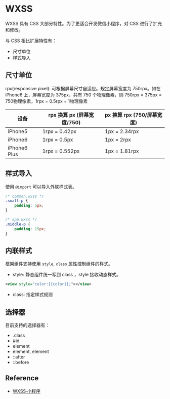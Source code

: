 # WXSS

WXSS 具有 CSS 大部分特性。为了更适合开发微信小程序，对 CSS 进行了扩充和修改。

与 CSS 相比扩展特性有：
* 尺寸单位
* 样式导入

## 尺寸单位

rpx(responsive pixel): 可根据屏幕尺寸自适应。规定屏幕宽度为 750rpx。如在 iPhone6 上，屏幕宽度为 375px，共有 750 个物理像素，则 750rpx = 375px = 750物理像素，1rpx = 0.5rpx = 1物理像素

设备 | rpx 换算 px (屏幕宽度/750) | px 换算 rpx (750/屏幕宽度)
--- | -------------------------| ------------------------
iPhone5 | 1rpx = 0.42px | 1px = 2.34rpx
iPhone6 | 1rpx = 0.5px | 1px = 2rpx
iPhone6 Plus | 1rpx = 0.552px | 1px = 1.81rpx

## 样式导入

使用 `@import` 可以导入外联样式表。

```css
/* common.wxss */
.small-p {
    padding: 5px;
}
```

```css
/* app.wxss */
.middle-p {
    padding: 15px;
}
```

## 内联样式

框架组件支持使用 `style`, `class` 属性控制组件的样式。

* style: 静态组件统一写到 class ，style 接收动态样式。

```xml
<view style="color:{{color}};"></view>
```

* class: 指定样式规则

## 选择器

目前支持的选择器有：

* .class
* #id
* element
* element, element
* ::after
* ::before

## Reference
- [WXSS·小程序](https://mp.weixin.qq.com/debug/wxadoc/dev/framework/view/wxss.html)
